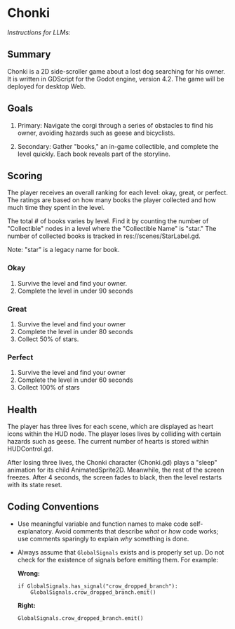 # Chonki

*Instructions for LLMs:*

## Summary

Chonki is a 2D side-scroller game about a lost dog searching for his owner. It is written in GDScript for the Godot engine, version 4.2. The game will be deployed for desktop Web.

## Goals

1. Primary: Navigate the corgi through a series of obstacles to find his owner, avoiding hazards such as geese and bicyclists.

2. Secondary: Gather "books," an in-game collectible, and complete the level quickly. Each book reveals part of the storyline.

## Scoring

The player receives an overall ranking for each level: okay, great, or perfect. The ratings are based on how many books the player collected and how much time they spent in the level.

The total # of books varies by level. Find it by counting the number of "Collectible" nodes in a level where the "Collectible Name" is "star." The number of collected books is tracked in res://scenes/StarLabel.gd.

Note: "star" is a legacy name for book.

### Okay

1. Survive the level and find your owner.
2. Complete the level in under 90 seconds

### Great

1. Survive the level and find your owner
2. Complete the level in under 80 seconds
3. Collect 50% of stars.

### Perfect 

1. Survive the level and find your owner
2. Complete the level in under 60 seconds
3. Collect 100% of stars

## Health

The player has three lives for each scene, which are displayed as heart icons within the HUD node. The player loses lives by colliding with certain hazards such as geese. The current number of hearts is stored within HUDControl.gd.

After losing three lives, the Chonki character (Chonki.gd) plays a "sleep" animation for its child AnimatedSprite2D. Meanwhile, the rest of the screen freezes. After 4 seconds, the screen fades to black, then the level restarts with its state reset.

## Coding Conventions

- Use meaningful variable and function names to make code self-explanatory. Avoid comments that describe *what* or *how* code works; use comments sparingly to explain *why* something is done.
- Always assume that `GlobalSignals` exists and is properly set up. Do not check for the existence of signals before emitting them. For example:

  **Wrong:**
  ```gdscript
  if GlobalSignals.has_signal("crow_dropped_branch"):
      GlobalSignals.crow_dropped_branch.emit()
  ```

  **Right:**
  ```gdscript
  GlobalSignals.crow_dropped_branch.emit()
  ```